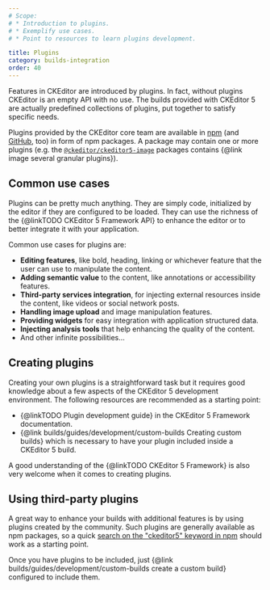 ```yaml
---
# Scope:
# * Introduction to plugins.
# * Exemplify use cases.
# * Point to resources to learn plugins development.

title: Plugins
category: builds-integration
order: 40
---
```


Features in CKEditor are introduced by plugins. In fact, without plugins CKEditor is an empty API with no use. The builds provided with CKEditor 5 are actually predefined collections of plugins, put together to satisfy specific needs.

Plugins provided by the CKEditor core team are available in [npm](https://www.npmjs.com/search?q=ckeditor5) (and [GitHub](https://github.com/ckeditor?utf8=%E2%9C%93&q=ckeditor5&type=&language=), too) in form of npm packages. A package may contain one or more plugins (e.g. the [`@ckeditor/ckeditor5-image`](https://www.npmjs.com/package/@ckeditor/ckeditor5-image) packages contains {@link image several granular plugins}).

## Common use cases

Plugins can be pretty much anything. They are simply code, initialized by the editor if they are configured to be loaded. They can use the richness of the {@linkTODO CKEditor 5 Framework API} to enhance the editor or to better integrate it with your application.

Common use cases for plugins are:

* **Editing features**, like bold, heading, linking or whichever feature that the user can use to manipulate the content.
* **Adding semantic value** to the content, like annotations or accessibility features.
* **Third-party services integration**, for injecting external resources inside the content, like videos or social network posts.
* **Handling image upload** and image manipulation features.
* **Providing widgets** for easy integration with application structured data.
* **Injecting analysis tools** that help enhancing the quality of the content.
* And other infinite possibilities...

## Creating plugins

Creating your own plugins is a straightforward task but it requires good knowledge about a few aspects of the CKEditor 5 development environment. The following resources are recommended as a starting point:

* {@linkTODO Plugin development guide} in the CKEditor 5 Framework documentation.
* {@link builds/guides/development/custom-builds Creating custom builds} which is necessary to have your plugin included inside a CKEditor 5 build.

A good understanding of the {@linkTODO CKEditor 5 Framework} is also very welcome when it comes to creating plugins.

## Using third-party plugins

A great way to enhance your builds with additional features is by using plugins created by the community. Such plugins are generally available as npm packages, so a quick [search on the "ckeditor5" keyword in npm](https://www.npmjs.com/search?q=ckeditor5) should work as a starting point.

Once you have plugins to be included, just {@link builds/guides/development/custom-builds create a custom build} configured to include them.
